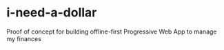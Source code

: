 # i-need-a-dollar
Proof of concept for building offline-first Progressive Web App to manage my finances
